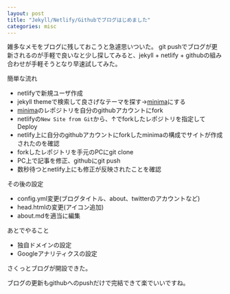 ```yaml
---
layout: post
title: "Jekyll/Netlify/Githubでブログはじめました"
categories: misc
---
```


雑多なメモをブログに残しておこうと急遽思いついた。
git pushでブログが更新されるのが手軽で良いなと少し探してみると、jekyll + netlify + githubの組み合わせが手軽そうとなり早速試してみた。

簡単な流れ
* netlifyで新規ユーザ作成
* jekyll themeで検索して良さげなテーマを探す->[minima](https://github.com/jekyll/minima)にする
* [minima](https://github.com/jekyll/minima)のレポジトリを自分のgithubアカウントにfork
* netlifyの`New Site from Git`から、↑でforkしたレポジトリを指定してDeploy
* netlify上に自分のgithubアカウントにforkしたminimaの構成でサイトが作成されたのを確認
* forkしたレポジトリを手元のPCにgit clone
* PC上で記事を修正、githubにgit push
* 数秒待つとnetlify上にも修正が反映されたことを確認

その後の設定
* config.yml変更(ブログタイトル、about、twitterのアカウントなど)
* head.htmlの変更(アイコン追加)
* about.mdを適当に編集

あとでやること
* 独自ドメインの設定
* Googleアナリティクスの設定

さくっとブログが開設できた。

ブログの更新もgithubへのpushだけで完結できて楽でいいですね。
